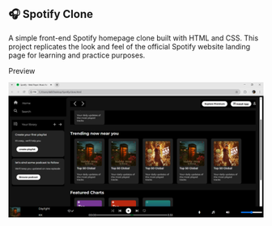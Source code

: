 ## 🎧 Spotify Clone

A simple front-end Spotify homepage clone built with HTML and CSS. This project replicates the look and feel of the official Spotify website landing page for learning and practice purposes.

</b>Preview</b>

![Screenshot](image.png)

